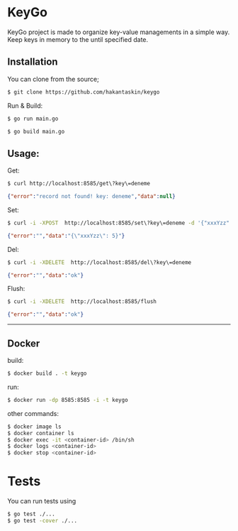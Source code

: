 # KeyGo

KeyGo project is made to organize key-value managements in a simple way. Keep keys in memory to the until specified date.

## Installation

You can clone from the source;
```bash
$ git clone https://github.com/hakantaskin/keygo
```
Run & Build:
```bash
$ go run main.go
```
```bash
$ go build main.go
```

## Usage:
Get:
```bash
$ curl http://localhost:8585/get\?key\=deneme
```
```json
{"error":"record not found! key: deneme","data":null}
```

Set:
```bash
$ curl -i -XPOST  http://localhost:8585/set\?key\=deneme -d '{"xxxYzz": 5}'
```
```json
{"error":"","data":"{\"xxxYzz\": 5}"}
```

Del:
```bash
$ curl -i -XDELETE  http://localhost:8585/del\?key\=deneme
```
```json
{"error":"","data":"ok"}
```

Flush:
```bash
$ curl -i -XDELETE  http://localhost:8585/flush
```
```json
{"error":"","data":"ok"}
```

---

## Docker

build:

```bash
$ docker build . -t keygo
```

run:

```bash
$ docker run -dp 8585:8585 -i -t keygo
```

other commands: 

```bash
$ docker image ls
$ docker container ls
$ docker exec -it <container-id> /bin/sh
$ docker logs <container-id>
$ docker stop <container-id>
```

# Tests
You can run tests using
```bash
$ go test ./...
$ go test -cover ./...
```